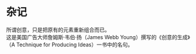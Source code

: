 # 杂记

所谓创意，只是把原有的元素重新组合而已。\
这是美国广告大师詹姆斯·韦伯·扬（James Webb Young）撰写的《创意的生成》（A Technique for Producing Ideas）一书中的名句。
